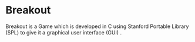 # Breakout
Breakout is a Game which is developed in C using Stanford Portable Library (SPL) to give it a graphical user interface (GUI) . 
